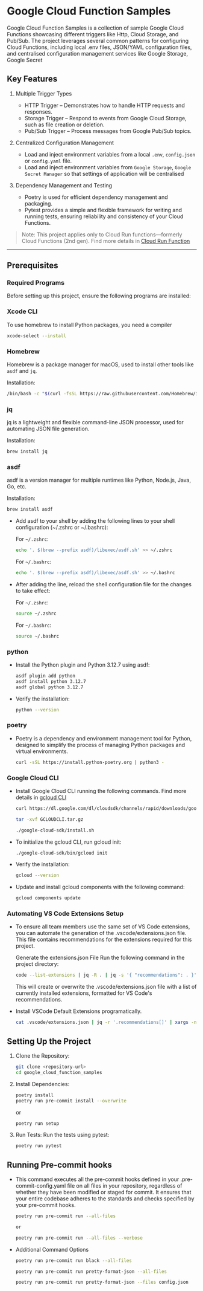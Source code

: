 # Google Cloud Function Samples

Google Cloud Function Samples is a collection of sample Google Cloud Functions showcasing different triggers like Http, Cloud Storage, and Pub/Sub. The project leverages several common patterns for configuring Cloud Functions, including local .env files, JSON/YAML configuration files, and centralised configuration management services like Google Storage, Google Secret

## Key Features

  1. Multiple Trigger Types

     - HTTP Trigger – Demonstrates how to handle HTTP requests and responses.
     - Storage Trigger – Respond to events from Google Cloud Storage, such as file creation or deletion.
     - Pub/Sub Trigger – Process messages from Google Pub/Sub topics.

  2. Centralized Configuration Management
     - Load and inject environment variables from a local `.env`, `config.json` or `config.yaml` file.
     - Load and inject environment variables from `Google Storage`, `Google Secret Manager` so that settings of application will be centralised

  3. Dependency Management and Testing
     - Poetry is used for efficient dependency management and packaging.
     - Pytest provides a simple and flexible framework for writing and running tests, ensuring reliability and consistency of your Cloud Functions.

> Note: This project applies only to Cloud Run functions—formerly Cloud Functions (2nd gen). Find more details in [Cloud Run Function](https://cloud.google.com/functions/docs/create-deploy-http-python)

---

## Prerequisites

### Required Programs

Before setting up this project, ensure the following programs are installed:

### Xcode CLI

To use homebrew to install Python packages, you need a compiler

```bash
xcode-select --install
```

### Homebrew

Homebrew is a package manager for macOS, used to install other tools like `asdf` and `jq`.

Installation:

```bash
/bin/bash -c "$(curl -fsSL https://raw.githubusercontent.com/Homebrew/install/HEAD/install.sh)"
```

### jq

jq is a lightweight and flexible command-line JSON processor, used for automating JSON file generation.

Installation:

```bash
brew install jq
```

### asdf

asdf is a version manager for multiple runtimes like Python, Node.js, Java, Go, etc.

Installation:

```bash
brew install asdf
```

- Add asdf to your shell by adding the following lines to your shell configuration (~/.zshrc or ~/.bashrc):

  For `~/.zshrc`:

  ```bash
  echo '. $(brew --prefix asdf)/libexec/asdf.sh' >> ~/.zshrc
  ```

  For `~/.bashrc`:

  ```bash
  echo '. $(brew --prefix asdf)/libexec/asdf.sh' >> ~/.bashrc
  ```

- After adding the line, reload the shell configuration file for the changes to take effect:

  For `~/.zshrc`:

  ```bash
  source ~/.zshrc
  ```

  For `~/.bashrc`:

  ```bash
  source ~/.bashrc
  ```

### python

- Install the Python plugin and Python 3.12.7 using asdf:

  ```bash
  asdf plugin add python
  asdf install python 3.12.7
  asdf global python 3.12.7
  ```

- Verify the installation:

  ```bash
  python --version
  ```

### poetry

- Poetry is a dependency and environment management tool for Python, designed to simplify the process of managing Python packages and virtual environments.

  ```bash
  curl -sSL https://install.python-poetry.org | python3 -
  ```

### Google Cloud CLI

- Install Google Cloud CLI running the following commands. Find more details in [gcloud CLI](https://cloud.google.com/sdk/docs/install)
  
  ```bash
  curl https://dl.google.com/dl/cloudsdk/channels/rapid/downloads/google-cloud-cli-darwin-arm.tar.gz -o GCLOUDCLI.tar.gz
  
  tar -xvf GCLOUDCLI.tar.gz
  
  ./google-cloud-sdk/install.sh
  ```

- To initialize the gcloud CLI, run gcloud init:

  ```bash
  ./google-cloud-sdk/bin/gcloud init
  ```

- Verify the installation:

  ```bash
  gcloud --version
  ```

- Update and install gcloud components with the following command:
  
  ```bash
  gcloud components update
  ```

### Automating VS Code Extensions Setup

- To ensure all team members use the same set of VS Code extensions, you can automate the generation of the .vscode/extensions.json file. This file contains recommendations for the extensions required for this project.

  Generate the extensions.json File
  Run the following command in the project directory:

  ```bash
  code --list-extensions | jq -R . | jq -s '{ "recommendations": . }' > .vscode/extensions.json
  ```

  This will create or overwrite the .vscode/extensions.json file with a list of currently installed extensions, formatted for VS Code's recommendations.

- Install VSCode Default Extensions programatically.

  ```bash
  cat .vscode/extensions.json | jq -r '.recommendations[]' | xargs -n 1 code --install-extension
  ```

## Setting Up the Project

1. Clone the Repository:

   ```bash
   git clone <repository-url>
   cd google_cloud_function_samples
   ```

1. Install Dependencies:

   ```bash
   poetry install
   poetry run pre-commit install --overwrite
   ```

   or

   ```bash
   poetry run setup
   ```

1. Run Tests: Run the tests using pytest:

   ```bash
   poetry run pytest
   ```

## Running Pre-commit hooks

- This command executes all the pre-commit hooks defined in your .pre-commit-config.yaml file on all files in your repository, regardless of whether they have been modified or staged for commit. It ensures that your entire codebase adheres to the standards and checks specified by your pre-commit hooks.

  ```bash
  poetry run pre-commit run --all-files

  or

  poetry run pre-commit run --all-files --verbose
  ```

- Additional Command Options

  ```bash
  poetry run pre-commit run black --all-files

  poetry run pre-commit run pretty-format-json --all-files

  poetry run pre-commit run pretty-format-json --files config.json
  ```
